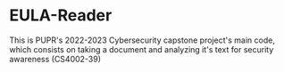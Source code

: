 # EULA-Reader
This is PUPR's 2022-2023 Cybersecurity capstone project's main code, which consists on taking a document and analyzing it's text for security awareness (CS4002-39)
